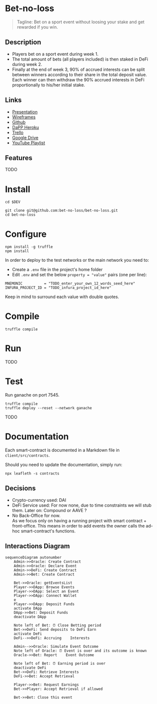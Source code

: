 # Bet-no-loss

> Tagline: Bet on a sport event without loosing your stake and get rewarded if you win.

## Description

- Players bet on a sport event during week 1.  
- The total amount of bets (all players included) is then staked in DeFi during week 2.  
- Finally at the end of week 3, 90% of accrued interests can be split between winners according to their share in the total deposit value. 
Each winner can then withdraw the 90% accrued interests in DeFi proportionally to his/her initial stake.


## Links

* [Presentation](https://docs.google.com/presentation/d/1HCxnNpTpJYLMGsOCu0hRTsVv7Z5x4cg-bcDrq56NjBc)
* [Wireframes](https://app.diagrams.net/#G1tXstsevdC_w0BXNJh9pAyF5CtaAM2az-)
* [Github](https://github.com/bet-no-loss/bet-no-loss/)
* [DaPP Heroku](https://bet-no-loss.herokuapp.com/)
* [Trello](https://trello.com/b/c6Xhe5hM)
* [Google Drive](https://drive.google.com/drive/folders/1Pr22-VTGNVREl7AUdPy1f77OxrgqNvgO)
* [YouTube Playlist](https://www.youtube.com/playlist?list=PLNwicjhsnUEooeRnNgrkV0TH6m21F3jpA) 

## Features

TODO


# Install

```
cd $DEV

git clone git@github.com:bet-no-loss/bet-no-loss.git
cd bet-no-loss
```

# Configure

```
npm install -g truffle
npm install
```

In order to deploy to the test networks or the main network you need to:

- Create a `.env` file in the project's home folder  
- Edit `.env` and set the below `property = "value"` pairs (one per line):

```
MNEMONIC          = "TODO_enter_your_own_12_words_seed_here"
INFURA_PROJECT_ID = "TODO_infura_project_id_here"
```

Keep in mind to surround each value with double quotes.

# Compile

```
truffle compile
```

# Run

TODO


# Test

Run ganache on port 7545.

```
truffle compile
truffle deploy --reset --network ganache
```
TODO

# Documentation

Each smart-contract is documented in a Markdown file in `client/src/contracts`.

Should you need to update the documentation, simply run:
```
npx leafleth -s contracts
```

## Decisions

- Crypto-currency used: DAI
- DeFi Service used: For now none, due to time constraints we will stub them. Later on: Compound or AAVE ?
- No Back-Office for now.  
  As we focus only on having a running project with smart contract + front-office.
  This means in order to add events the owner calls the ad-hoc smart-contract's functions.

## Interactions Diagram

```mermaid
sequenceDiagram autonumber
    Admin->>Oracle: Create Contract
    Admin->>Oracle: Declare Event
    Admin->>DeFi: Create Contract
    Admin->>Bet: Create Contract
    
    Bet->>Oracle: getEventsList
    Player->>DApp: Browse Events
    Player->>DApp: Select an Event
    Player->>DApp: Connect Wallet
    e
    Player->>DApp: Deposit Funds
    activate DApp
    DApp->>Bet: Deposit Funds
    deactivate DApp
    
    Note left of Bet: ⏰ Close Betting period
    Bet->>DeFi: Send deposits to DeFi Earn
    activate DeFi
    DeFi-->>DeFi: Accruing    Interests    

    Admin-->>Oracle: Simulate Event Outcome
    Note left of Oracle: ⏰ Event is over and its outcome is known
    Oracle->>Bet: Report    Event Outcome 
    
    Note left of Bet: ⏰ Earning period is over
    deactivate DeFi
    Bet->>DeFi: Retrieve Interests
    DeFi->>Bet: Accept Retrieval

    Player->>Bet: Request Earnings
    Bet->>Player: Accept Retrieval if allowed
    
    Bet->>Bet: Close this event 
```

